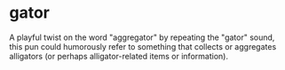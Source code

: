 # gator
A playful twist on the word "aggregator" by repeating the "gator" sound, this pun could humorously refer to something that collects or aggregates alligators (or perhaps alligator-related items or information).
